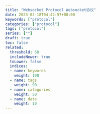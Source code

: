 ```yaml
---
title: "Websocket Protocol Websocket协议"
date: 2023-02-18T04:42:57+08:00
keywords: ["protocol"]
categories: ["protocol"]
tags: ["protocol"]
series: [""]
draft: true
toc: false
related:
  threshold: 50
  includeNewer: true
  toLower: false
  indices:
  - name: keywords
    weight: 100
  - name: tags
    weight: 90
  - name: categories
    weight: 50
  - name: date
    weight: 10
---
```


